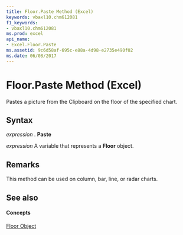 ```yaml
---
title: Floor.Paste Method (Excel)
keywords: vbaxl10.chm612081
f1_keywords:
- vbaxl10.chm612081
ms.prod: excel
api_name:
- Excel.Floor.Paste
ms.assetid: 9c6d58af-695c-e88a-4d98-e2735e490f02
ms.date: 06/08/2017
---
```



# Floor.Paste Method (Excel)

Pastes a picture from the Clipboard on the floor of the specified chart.


## Syntax

 _expression_ . **Paste**

 _expression_ A variable that represents a **Floor** object.


## Remarks

This method can be used on column, bar, line, or radar charts.


## See also


#### Concepts


[Floor Object](Excel.Floor(objec).md)

